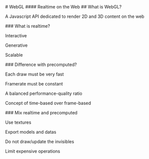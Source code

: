 <slide main>
  # WebGL
  #### Realtime on the Web
</slide>

<slide main>
  ## What is WebGL?

  A Javascript API dedicated to render 2D and 3D content on the web <!-- .element: class="fragment fade-up" -->
</slide>

<slide>
  ### What is realtime?

  Interactive <!-- .element: class="fragment fade-up" -->

  Generative <!-- .element: class="fragment fade-up" -->

  Scalable <!-- .element: class="fragment fade-up" -->
</slide>

<slide>
  ### Difference with precomputed?

  Each draw must be very fast <!-- .element: class="fragment fade-up" -->

  Framerate must be constant <!-- .element: class="fragment fade-up" -->

  A balanced performance-quality ratio <!-- .element: class="fragment fade-up" -->

  Concept of time-based over frame-based <!-- .element: class="fragment fade-up" -->
</slide>

<slide>
  ### Mix realtime and precomputed

  Use textures <!-- .element: class="fragment fade-up" -->

  Export models and datas <!-- .element: class="fragment fade-up" -->

  Do not draw/update the invisibles <!-- .element: class="fragment fade-up" -->

  Limit expensive operations <!-- .element: class="fragment fade-up" -->
</slide>